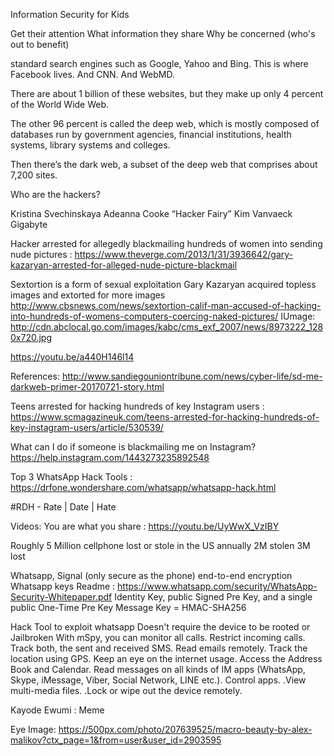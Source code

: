 Information Security for Kids

Get their attention
What information they share
Why be concerned (who's out to benefit)

standard search engines such as Google, Yahoo and Bing. This is where Facebook lives. And CNN. And WebMD.

There are about 1 billion of these websites, but they make up only 4 percent of the World Wide Web.

The other 96 percent is called the deep web, which is mostly composed of databases run by government agencies, financial institutions, health systems, library systems and colleges.

Then there’s the dark web, a subset of the deep web that comprises about 7,200 sites.

Who are the hackers?

Kristina Svechinskaya
Adeanna Cooke “Hacker Fairy”
Kim Vanvaeck Gigabyte




Hacker arrested for allegedly blackmailing hundreds of women into sending nude pictures : https://www.theverge.com/2013/1/31/3936642/gary-kazaryan-arrested-for-alleged-nude-picture-blackmail

Sextortion is a form of sexual exploitation
Gary Kazaryan acquired topless images and extorted for more images
http://www.cbsnews.com/news/sextortion-calif-man-accused-of-hacking-into-hundreds-of-womens-computers-coercing-naked-pictures/
IUmage: http://cdn.abclocal.go.com/images/kabc/cms_exf_2007/news/8973222_1280x720.jpg

https://youtu.be/a440H146l14


References: http://www.sandiegouniontribune.com/news/cyber-life/sd-me-darkweb-primer-20170721-story.html

Teens arrested for hacking hundreds of key Instagram users : https://www.scmagazineuk.com/teens-arrested-for-hacking-hundreds-of-key-instagram-users/article/530539/

What can I do if someone is blackmailing me on Instagram?
https://help.instagram.com/1443273235892548

Top 3 WhatsApp Hack Tools : https://drfone.wondershare.com/whatsapp/whatsapp-hack.html

#RDH - Rate | Date | Hate


Videos:
You are what you share : https://youtu.be/UyWwX_VzIBY


Roughly 5 Million cellphone lost or stole in the US annually
2M stolen 3M lost

Whatsapp, Signal (only secure as the phone)
end-to-end encryption
Whatsapp keys Readme : https://www.whatsapp.com/security/WhatsApp-Security-Whitepaper.pdf
Identity Key, public Signed Pre Key, and a single public One-Time Pre Key
Message Key = HMAC-SHA256

Hack Tool to exploit whatsapp
Doesn't require the device to be rooted or Jailbroken
With mSpy, you can monitor all calls.
Restrict incoming calls.
Track both, the sent and received SMS.
Read emails remotely.
Track the location using GPS.
Keep an eye on the internet usage.
Access the Address Book and Calendar.
Read messages on all kinds of IM apps (WhatsApp, Skype, iMessage, Viber, Social Network, LINE etc.).
Control apps.
.View multi-media files.
.Lock or wipe out the device remotely.


Kayode Ewumi : Meme


Eye Image: https://500px.com/photo/207639525/macro-beauty-by-alex-malikov?ctx_page=1&from=user&user_id=2903595
